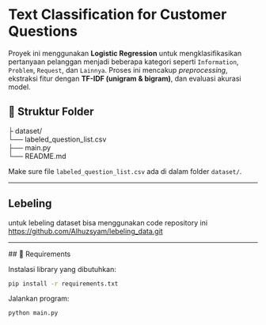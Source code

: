# Text Classification for Customer Questions

Proyek ini menggunakan **Logistic Regression** untuk mengklasifikasikan pertanyaan pelanggan menjadi beberapa kategori seperti `Information`, `Problem`, `Request`, dan `Lainnya`. Proses ini mencakup *preprocessing*, ekstraksi fitur dengan **TF-IDF (unigram & bigram)**, dan evaluasi akurasi model.

## 📁 Struktur Folder

├ dataset/ <br>
└── labeled_question_list.csv  <br>
├── main.py <br>
└── README.md

Make sure file `labeled_question_list.csv` ada di dalam folder `dataset/`.

---

Lebeling
---
untuk lebeling dataset bisa menggunakan code repository ini <br>
https://github.com/Alhuzsyam/lebeling_data.git
<hr>
## 🧰 Requirements

Instalasi library yang dibutuhkan:

```bash
pip install -r requirements.txt
```


Jalankan program:

```bash
python main.py
```

